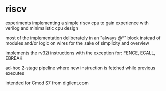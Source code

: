 # riscv
experiments implementing a simple riscv cpu to gain experience with verilog and minimalistic cpu design

most of the implementation deliberately in an "always @*" block instead of modules and/or logic on wires for the sake of simplicity and overview

implements the rv32i instructions with the exception for: FENCE, ECALL, EBREAK

ad-hoc 2-stage pipeline where new instruction is fetched while previous executes

intended for Cmod S7 from digilent.com
